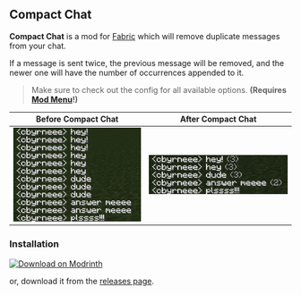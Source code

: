 ## Compact Chat

**Compact Chat** is a mod for [Fabric](https://fabricmc.net) which will remove duplicate messages from your chat.

If a message is sent twice, the previous message will be removed, and the newer one will have the number of occurrences
appended to it.

> Make sure to check out the config for all available options.
> **(Requires [Mod Menu](https://modrinth.com/mod/modmenu)!)**

| Before Compact Chat                  | After Compact Chat                 |
|--------------------------------------|------------------------------------|
| ![Before](.github/images/before.png) | ![After](.github/images/after.png) |

### Installation

[![Download on Modrinth](https://github.com/Prospector/badges/blob/master/modrinth-badge-72h-padded.png?raw=true)](https://modrinth.com/mod/compact-chat)

or, download it from the [releases page](https://github.com/cbyrneee/compact-chat/releases).
